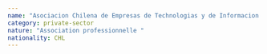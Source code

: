 ```yaml
---
name: "Asociacion Chilena de Empresas de Technologias y de Informacion (ACTI)"
category: private-sector
nature: "Association professionnelle "
nationality: CHL
---
```


